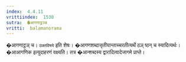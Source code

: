 ```yaml
---
index:  4.4.11
vrittiindex:  1538
sutra:  �आगणाट्ठञ्च
vritti:  balamanorama 
---
```


�आगणाट्ठञ् च। `उक्तविषये` इति शेषः। �आगणशब्दात्तृतीयान्ताच्चरतीत्यर्थे ठञ् ष्ठन् च स्यादित्यर्थः। �आआगणिक इत्युदाहरणं वक्ष्यति। तत्र �आन्शब्दस्य द्वारादित्वादेजागमे प्राप्ते।

